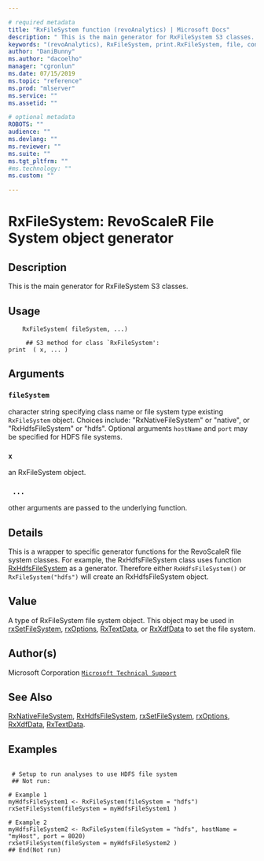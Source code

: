 ```yaml
--- 

# required metadata 
title: "RxFileSystem function (revoAnalytics) | Microsoft Docs" 
description: " This is the main generator for RxFileSystem S3 classes. " 
keywords: "(revoAnalytics), RxFileSystem, print.RxFileSystem, file, connection" 
author: "DaniBunny"
ms.author: "dacoelho" 
manager: "cgronlun" 
ms.date: 07/15/2019
ms.topic: "reference" 
ms.prod: "mlserver" 
ms.service: "" 
ms.assetid: "" 

# optional metadata 
ROBOTS: "" 
audience: "" 
ms.devlang: "" 
ms.reviewer: "" 
ms.suite: "" 
ms.tgt_pltfrm: "" 
#ms.technology: "" 
ms.custom: "" 

--- 
```




 # RxFileSystem: RevoScaleR File System object generator 
 ## Description

This is the main generator for RxFileSystem S3 classes.


 ## Usage

```   
    RxFileSystem( fileSystem, ...)

     ## S3 method for class `RxFileSystem':
print  ( x, ... )

```

 ## Arguments



 ### `fileSystem`
 character string specifying class name or file system type  existing `RxFileSystem` object.  Choices include: "RxNativeFileSystem" or "native", or "RxHdfsFileSystem" or "hdfs". Optional arguments `hostName` and `port` may be specified for HDFS file systems.  


 ### `x`
 an RxFileSystem object.  


 ### ` ...`
 other arguments are passed to the underlying function.  



 ## Details

This is a wrapper to specific generator functions for the
RevoScaleR file system classes. For example, the RxHdfsFileSystem class uses function
[RxHdfsFileSystem](RxHdfsFileSystem.md) as a generator. Therefore either `RxHdfsFileSystem()`
or `RxFileSystem("hdfs")` will create an RxHdfsFileSystem object.


 ## Value

A type of RxFileSystem file system object. This object may be used in
[rxSetFileSystem](rxSetFileSystem.md), [rxOptions](rxOptions.md), [RxTextData](RxTextData.md), or
[RxXdfData](RxXdfData.md) to set the file system.

 ## Author(s)
 Microsoft Corporation [`Microsoft Technical Support`](https://go.microsoft.com/fwlink/?LinkID=698556&clcid=0x409)


 ## See Also

[RxNativeFileSystem](RxNativeFileSystem.md),
[RxHdfsFileSystem](RxHdfsFileSystem.md),
[rxSetFileSystem](rxSetFileSystem.md),
[rxOptions](rxOptions.md),
[RxXdfData](RxXdfData.md),
[RxTextData](RxTextData.md).

 ## Examples

 ```

  # Setup to run analyses to use HDFS file system
  ## Not run:

# Example 1
myHdfsFileSystem1 <- RxFileSystem(fileSystem = "hdfs")
rxSetFileSystem(fileSystem = myHdfsFileSystem1 )

# Example 2
myHdfsFileSystem2 <- RxFileSystem(fileSystem = "hdfs", hostName = "myHost", port = 8020)
rxSetFileSystem(fileSystem = myHdfsFileSystem2 )
 ## End(Not run) 
```



